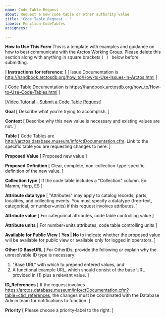 ```yaml
---
name: Code Table Request
about: Request a new code table or other authority value
title: 'Code Table Request - '
labels: Function-CodeTables
assignees: ''

---
```


**How to Use This Form**
This is a template with examples and guidance on how to best communicate with the Arctos Working Group. Please delete this section along with anything in square brackets ```[ ] ``` below before submitting. 

[ **Instructions for reference:** ]
[ Issue Documentation is http://handbook.arctosdb.org/how_to/How-to-Use-Issues-in-Arctos.html ]

[ Code Table Documentation is https://handbook.arctosdb.org/how_to/How-to-Use-Code-Tables.html ]

[[Video Tutorial - Submit a Code Table Request](https://youtu.be/t2jHbsRA3lk)]

**Goal**
[ Describe what you're trying to accomplish. ]

**Context**
[ Describe why this new value is necessary and existing values are not. ]

**Table**
[ Code Tables are http://arctos.database.museum/info/ctDocumentation.cfm. Link to the specific table you are requesting changes to here. ]

**Proposed Value**
[ Proposed new value ]

**Proposed Definition**
[ Clear, complete, non-collection-type-specific definition of the new value. ]

**Collection type**
[ If the code table includes a "Collection" column. Ex: Mamm, Herp, ES ]

**Attribute data type**
[ "Attributes" may apply to catalog records, parts, localities, and collecting events. You must specify a datatype (free-text, categorical, or number+units) if this request involves attributes. ]

**Attribute value**
[ For categorical attributes, code table controlling value  ]

**Attribute units**
[  For number+units attributes, code table controlling units  ]

**Available for Public View**
[  **Yes | No** to indicate whether the proposed value will be available for public view or available only for logged in operators.  ]

**Other ID BaseURL**
[  For OtherIDs, provide the following *or* explain why the unresolvable ID type is necessary:
1. "Base URL" with which to prepend entered values, and
2. A functional example URL, which should consist of the base URL provided in (1) plus a relevant value.  ]

**ID_References**
[  If the request involves https://arctos.database.museum/info/ctDocumentation.cfm?table=ctid_references, the changes must be coordinated with the Database Admin team for notifications to function.  ]

**Priority**
[  Please choose a priority-label to the right.  ]
